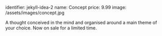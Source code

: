 identifier: jekyll-idea-2
name: Concept
price: 9.99
image: /assets/images/concept.jpg

A thought conceived in the mind and organised around a main theme of your choice. Now on sale for a limited time.